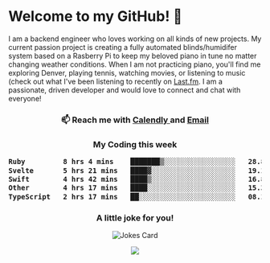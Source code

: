 <h1> Welcome to my GitHub! 👋 </h1>


  I am a backend engineer who loves working on all kinds of new projects. My current passion project is creating a fully automated blinds/humidifer system based on a Rasberry Pi to keep my beloved piano in tune no matter changing weather conditions. When I am not practicing piano, you'll find me exploring Denver, playing tennis, watching movies, or listening to music (check out what I've been listening to recently on [Last.fm](https://www.last.fm/user/mballa000). I am a passionate, driven developer and would love to connect and chat with everyone!

<h3 align = "center"> 📫 Reach me with <a href = "https://calendly.com/msbrandt00/30min"> Calendly </a> and <a href="mailto:msbrandt00@gmail.com">Email</a> 
 </h3>


 
<div align = "center"
[![Anurag's GitHub stats](https://github-readme-stats.vercel.app/api?username=mbrandt00)](https://github.com/anuraghazra/github-readme-stats)
          </div>
<h3 align="center">
  My Coding this week
<!--START_SECTION:waka-->

```txt
Ruby         8 hrs 4 mins    ███████▒░░░░░░░░░░░░░░░░░   28.88 %
Svelte       5 hrs 21 mins   ████▓░░░░░░░░░░░░░░░░░░░░   19.14 %
Swift        4 hrs 42 mins   ████▒░░░░░░░░░░░░░░░░░░░░   16.84 %
Other        4 hrs 17 mins   ████░░░░░░░░░░░░░░░░░░░░░   15.36 %
TypeScript   2 hrs 17 mins   ██░░░░░░░░░░░░░░░░░░░░░░░   08.19 %
```

<!--END_SECTION:waka-->

### A little joke for you!

![Jokes Card](https://readme-jokes.vercel.app/api?hideBorder)

<a href="https://www.linkedin.com/in/mbrandt00/"><img src="https://img.shields.io/badge/linkedin-%230077B5.svg?&style=for-the-badge&logo=linkedin&logoColor=white" /></a>
